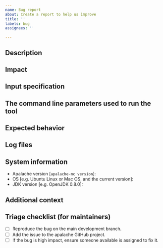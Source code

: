 ```yaml
---
name: Bug report
about: Create a report to help us improve
title: ''
labels: bug
assignees: ''

---
```

<!-- Thank you for filing a report! Please ensure you have filled out all -->
<!-- sections, as it help us to address the problem effectively. -->

<!-- NOTE: Please try to ensure the bug can be produced on the latest release of -->
<!-- Apalache. See https://github.com/informalsystems/apalache/releases -->

## Description

<!-- A clear and concise description of what the bug is. If you report an
    exception with a stack trace, no bug explanation is needed. -->

## Impact

<!-- Whether this is blocking your work or whether you are able to proceed using -->
<!-- workarounds or alternative approaces. -->

## Input specification

 <!-- If it is OK to share your spec on github, please attach it (you can
      attach zip files on github).

      If possible, please provide a [MWE](https://en.wikipedia.org/wiki/Minimal_working_example),
      rather than a full-featured spec. -->

## The command line parameters used to run the tool

<!-- E.g. --init=Init --inv=Inv -->

## Expected behavior

<!-- What did you expect to see? -->

## Log files

<!-- If possible, attach of include the contents `detailed.log` and the tools
     output on the command line. -->

## System information

- Apalache version [`apalache-mc version`]:
- OS [e.g. Ubuntu Linux or Mac OS, and the current version]:
- JDK version [e.g. OpenJDK 0.8.0]:

## Additional context

<!-- Add any other context about the problem here. -->

## Triage checklist (for maintainers)

<!-- This section is for maintainers -->

- [ ] Reproduce the bug on the main development branch.
- [ ] Add the issue to the apalache GitHub project.
- [ ] If the bug is high impact, ensure someone available is assigned to fix it.
